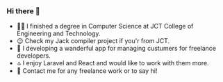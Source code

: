 ### Hi there 👋 

- 👨‍💻 I finished a degree in Computer Science at JCT College of Engineering and Technology.
- 😉 Check my Jack compiler project if you'r from JCT.
- 🚀 I developing a wanderful app for managing custumers for freelance developers. 
- 🔝 I enjoy Laravel and React and would like to work with them more.
- 💁 Contact me for any freelance work or to say hi!








